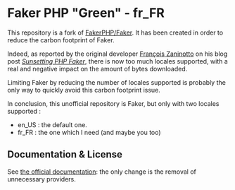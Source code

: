 # Faker PHP "Green" - fr_FR

This repository is a fork of [FakerPHP/Faker](https://github.com/FakerPHP/Faker). It has been created in order to reduce the carbon footprint of Faker.

Indeed, as reported by the original developer [François Zaninotto](https://github.com/fzaninotto/Faker) on his blog post _[Sunsetting PHP Faker](https://marmelab.com/blog/2020/10/21/sunsetting-faker.html)_, there is now too much locales supported, with a real and negative impact on the amount of bytes downloaded.

Limiting Faker by reducing the number of locales supported is probably the only way to quickly avoid this carbon footprint issue.

In conclusion, this unofficial repository is Faker, but only with two locales supported :

* en_US : the default one.
* fr_FR : the one which I need (and maybe you too)

## Documentation & License

See [the official documentation](https://github.com/FakerPHP/Faker): the only change is the removal of unnecessary providers.
